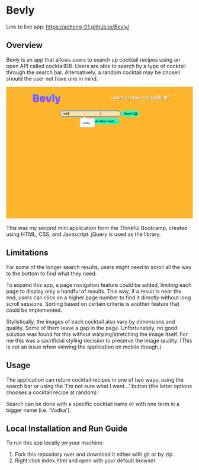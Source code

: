# Bevly
Link to live app: https://acheng-01.github.io/Bevly/

## Overview
Bevly is an app that allows users to search up cocktail recipes using an open API called cocktailDB. Users are able to search by a type of cocktail through the search bar. Alternatively, a random cocktail may be chosen should the user not have one in mind.

![](https://github.com/acheng-01/Bevly/blob/main/Bevly-Sample.gif)

This was my second mini application from the Thinkful Bootcamp, created using HTML, CSS, and Javascript. jQuery is used as the library.

## Limitations
For some of the longer search results, users might need to scroll all the way to the bottom to find what they need.

To expand this app, a page navigation feature could be added, limiting each page to display only a handful of results. This way, if a result is near the end, users can click on a higher page number to find it directly without long scroll sessions. Sorting based on certain criteria is another feature that could be implemented.

Stylistically, the images of each cocktail also vary by dimensions and quality. Some of them leave a gap in the page. Unfortunately, no good solution was found for this without warping/stretching the image itself. For me this was a sacrificial styling decision to preserve the image quality. (This is not an issue when viewing the application on mobile though.)

## Usage
The application can return cocktail recipes in one of two ways: using the search bar or using the 'I'm not sure what I want...' button (the latter options chooses a cocktail recipe at random).

Search can be done with a specific cocktail name or with one term in a bigger name (i.e. 'Vodka').

## Local Installation and Run Guide
To run this app locally on your machine:
1. Fork this repository over and download it either with git or by zip.
2. Right click index.html and open with your default browser.
